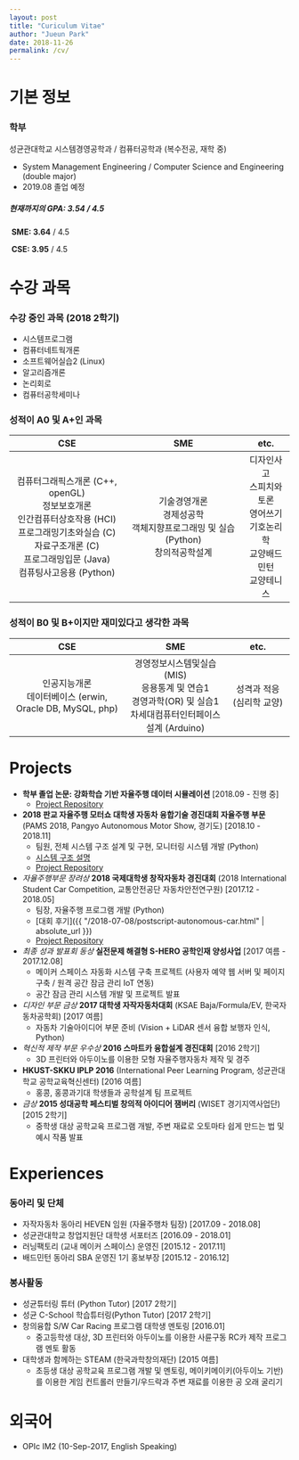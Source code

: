 ```yaml
---
layout: post
title: "Curiculum Vitae"
author: "Jueun Park"
date: 2018-11-26
permalink: /cv/
---
```


# 기본 정보
### 학부

성균관대학교 시스템경영공학과 / 컴퓨터공학과 (복수전공, 재학 중)

* System Management Engineering / Computer Science and Engineering (double major)
* 2019.08 졸업 예정

##### 현재까지의 GPA: 3.54 / 4.5

​	**SME: 3.64** / 4.5

​	**CSE: 3.95** / 4.5

# 수강 과목

### 수강 중인 과목 (2018 2학기)

* 시스템프로그램
* 컴퓨터네트웍개론
* 소프트웨어실습2 (Linux)
* 알고리즘개론
* 논리회로
* 컴퓨터공학세미나



### 성적이 A0 및 A+인 과목

|                             CSE                              |                             SME                              |                             etc.                             |
| :----------------------------------------------------------: | :----------------------------------------------------------: | :----------------------------------------------------------: |
| 컴퓨터그래픽스개론 (C++, openGL)<br>정보보호개론<br>인간컴퓨터상호작용 (HCI)<br>프로그래밍기초와실습 (C)<br>자료구조개론 (C)<br>프로그래밍입문 (Java)<br>컴퓨팅사고응용 (Python) | 기술경영개론<br>경제성공학<br>객체지향프로그래밍 및 실습 (Python)<br>창의적공학설계 | 디자인사고<br>스피치와토론<br>영어쓰기<br>기호논리학<br>교양배드민턴<br>교양테니스 |



### 성적이 B0 및 B+이지만 재미있다고 생각한 과목

|                             CSE                             |                             SME                              |           etc.            |
| :---------------------------------------------------------: | :----------------------------------------------------------: | :-----------------------: |
| 인공지능개론<br>데이터베이스 (erwin, Oracle DB, MySQL, php) | 경영정보시스템및실습 (MIS)<br/>응용통계 및 연습1<br/>경영과학(OR) 및 실습1<br/>차세대컴퓨터인터페이스설계 (Arduino) | 성격과 적응 (심리학 교양) |



# Projects
* **학부 졸업 논문: 강화학습 기반 자율주행 데이터 시뮬레이션** [2018.09 - 진행 중]
    * [Project Repository](https://github.com/Jueun-Park/data-control-auto-driving-system)
* **2018 판교 자율주행 모터쇼 대학생 자동차 융합기술 경진대회 자율주행 부문** (PAMS 2018, Pangyo Autonomous Motor Show, 경기도) [2018.10 - 2018.11]
    * 팀원, 전체 시스템 구조 설계 및 구현, 모니터링 시스템 개발 (Python)
    * [시스템 구조 설명](https://jueun-park.github.io/2018-11-25/thinkingo-system-architecture)
    * [Project Repository](https://github.com/HongBeenKim/pams-skku)
* *자율주행부문 장려상* **2018 국제대학생 창작자동차 경진대회** (2018 International Student Car Competition, 교통안전공단 자동차안전연구원) [2017.12 - 2018.05]
    * 팀장, 자율주행 프로그램 개발 (Python)
    * [대회 후기]({{ "/2018-07-08/postscript-autonomous-car.html" | absolute_url }})
    * [Project Repository](https://github.com/Jueun-Park/HEVEN_AutonomousCar_2018)
* *최종 성과 발표회 동상* **실전문제 해결형 S-HERO 공학인재 양성사업** [2017 여름 - 2017.12.08]
    * 메이커 스페이스 자동화 시스템 구축 프로젝트 (사용자 예약 웹 서버 및 페이지 구축 / 원격 공간 잠금 관리 IoT 연동)
    * 공간 잠금 관리 시스템 개발 및 프로젝트 발표
* *디자인 부문 금상* **2017 대학생 자작자동차대회** (KSAE Baja/Formula/EV, 한국자동차공학회) [2017 여름]
    * 자동차 기술아이디어 부문 준비 (Vision + LiDAR 센서 융합 보행자 인식, Python)
* *혁신적 제작 부문 우수상* **2016 스마트카 융합설계 경진대회** [2016 2학기]
    * 3D 프린터와 아두이노를 이용한 모형 자율주행자동차 제작 및 경주
* **HKUST-SKKU IPLP 2016** (International Peer Learning Program, 성균관대학교 공학교육혁신센터) [2016 여름]
    * 홍콩, 홍콩과기대 학생들과 공학설계 팀 프로젝트
* *금상* **2015 성대공학 페스티벌 창의적 아이디어 잼버리** (WISET 경기지역사업단) [2015 2학기]
    * 중학생 대상 공학교육 프로그램 개발, 주변 재료로 오토마타 쉽게 만드는 법 및 예시 작품 발표



# Experiences
### 동아리 및 단체
* 자작자동차 동아리 HEVEN 임원 (자율주행차 팀장) [2017.09 - 2018.08]
* 성균관대학교 창업지원단 대학생 서포터즈 [2016.09 - 2018.01]
* 러닝팩토리 (교내 메이커 스페이스) 운영진 [2015.12 - 2017.11]
* 배드민턴 동아리 SBA 운영진 1기 홍보부장 [2015.12 - 2016.12]

### 봉사활동
* 성균튜터링 튜터 (Python Tutor) [2017 2학기]
* 성균 C-School 학습튜터링(Python Tutor) [2017 2학기]
* 창의융합 S/W Car Racing 프로그램 대학생 멘토링 [2016.01]
    * 중고등학생 대상, 3D 프린터와 아두이노를 이용한 사륜구동 RC카 제작 프로그램 멘토 활동
* 대학생과 함께하는 STEAM (한국과학창의재단) [2015 여름]
    * 초등생 대상 공학교육 프로그램 개발 및 멘토링, 메이키메이키(아두이노 기반)를 이용한 게임 컨트롤러 만들기/우드락과 주변 재료를 이용한 공 오래 굴리기



# 외국어
* OPIc IM2 (10-Sep-2017, English Speaking)
